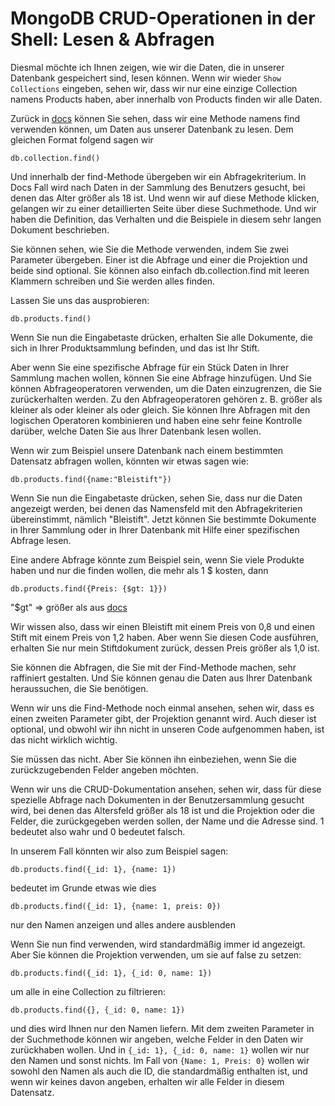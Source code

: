 # MongoDB CRUD-Operationen in der Shell: Lesen & Abfragen

Diesmal möchte ich Ihnen zeigen, wie wir die Daten, die in unserer Datenbank gespeichert sind, lesen können.
Wenn wir wieder ```Show Collections``` eingeben, sehen wir, dass wir nur eine einzige Collection namens Products haben, aber innerhalb von Products finden wir alle Daten.

Zurück in [docs](https://www.mongodb.com/docs/manual/crud/) können Sie sehen, dass wir eine Methode namens find verwenden können, um Daten aus unserer Datenbank zu lesen. Dem gleichen Format folgend sagen wir 

```db.collection.find()```

Und innerhalb der find-Methode übergeben wir ein Abfragekriterium. In Docs Fall wird nach Daten in der Sammlung des Benutzers gesucht, bei denen das Alter größer als 18 ist. Und wenn wir auf diese Methode klicken, gelangen wir zu einer detaillierten Seite über diese Suchmethode. Und wir haben die Definition, das Verhalten und die Beispiele in diesem sehr langen Dokument beschrieben.

Sie können sehen, wie Sie die Methode verwenden, indem Sie zwei Parameter übergeben. Einer ist die Abfrage und einer die Projektion und beide sind optional. Sie können also einfach db.collection.find mit leeren Klammern schreiben und Sie werden alles finden.

Lassen Sie uns das ausprobieren:

```
db.products.find()
```

Wenn Sie nun die Eingabetaste drücken, erhalten Sie alle Dokumente, die sich in Ihrer Produktsammlung befinden, und das ist Ihr Stift.

Aber wenn Sie eine spezifische Abfrage für ein Stück Daten in Ihrer Sammlung machen wollen, können Sie eine Abfrage hinzufügen. Und Sie können Abfrageoperatoren verwenden, um die Daten einzugrenzen, die Sie zurückerhalten werden. Zu den Abfrageoperatoren gehören z. B. größer als kleiner als oder kleiner als oder gleich. Sie können Ihre Abfragen mit den logischen Operatoren kombinieren und haben eine sehr feine Kontrolle darüber, welche Daten Sie aus Ihrer Datenbank lesen wollen.

Wenn wir zum Beispiel unsere Datenbank nach einem bestimmten Datensatz abfragen wollen, könnten wir etwas sagen wie:

```
db.products.find({name:"Bleistift"})
```

Wenn Sie nun die Eingabetaste drücken, sehen Sie, dass nur die Daten angezeigt werden, bei denen das Namensfeld mit den Abfragekriterien übereinstimmt, nämlich "Bleistift". Jetzt können Sie bestimmte Dokumente in Ihrer Sammlung oder in Ihrer Datenbank mit Hilfe einer spezifischen Abfrage lesen.

Eine andere Abfrage könnte zum Beispiel sein, wenn Sie viele Produkte haben und nur die finden wollen, die mehr als 1 $ kosten, dann

```
db.products.find({Preis: {$gt: 1}})
```

"$gt" => größer als aus [docs](https://www.mongodb.com/docs/manual/reference/operator/query-comparison/)

Wir wissen also, dass wir einen Bleistift mit einem Preis von 0,8 und einen Stift mit einem Preis von 1,2 haben. Aber wenn Sie diesen Code ausführen, erhalten Sie nur mein Stiftdokument zurück, dessen Preis größer als 1,0 ist.

Sie können die Abfragen, die Sie mit der Find-Methode machen, sehr raffiniert gestalten. Und Sie können genau die Daten aus Ihrer Datenbank heraussuchen, die Sie benötigen.

Wenn wir uns die Find-Methode noch einmal ansehen, sehen wir, dass es einen zweiten Parameter gibt, der Projektion genannt wird. Auch dieser ist optional, und obwohl wir ihn nicht in unseren Code aufgenommen haben, ist das nicht wirklich wichtig.

Sie müssen das nicht. Aber Sie können ihn einbeziehen, wenn Sie die zurückzugebenden Felder angeben möchten.

Wenn wir uns die CRUD-Dokumentation ansehen, sehen wir, dass für diese spezielle Abfrage nach Dokumenten in der Benutzersammlung gesucht wird, bei denen das Altersfeld größer als 18 ist und die Projektion oder die Felder, die zurückgegeben werden sollen, der Name und die Adresse sind.
1 bedeutet also wahr und 0 bedeutet falsch.

In unserem Fall könnten wir also zum Beispiel sagen:

```
db.products.find({_id: 1}, {name: 1})
```
bedeutet im Grunde etwas wie dies

```
db.products.find({_id: 1}, {name: 1, preis: 0})
```
nur den Namen anzeigen und alles andere ausblenden

Wenn Sie nun find verwenden, wird standardmäßig immer id angezeigt. Aber Sie können die Projektion verwenden, um sie auf false zu setzen:

```
db.products.find({_id: 1}, {_id: 0, name: 1})
```

um alle in eine Collection zu filtrieren:

```
db.products.find({}, {_id: 0, name: 1})
```

und dies wird Ihnen nur den Namen liefern. Mit dem zweiten Parameter in der Suchmethode können wir angeben, welche Felder in den Daten wir zurückhaben wollen. Und in ```{_id: 1}, {_id: 0, name: 1}``` wollen wir nur den Namen und sonst nichts. Im Fall von ```{Name: 1, Preis: 0}``` wollen wir sowohl den Namen als auch die ID, die standardmäßig enthalten ist, und wenn wir keines davon angeben, erhalten wir alle Felder in diesem Datensatz.